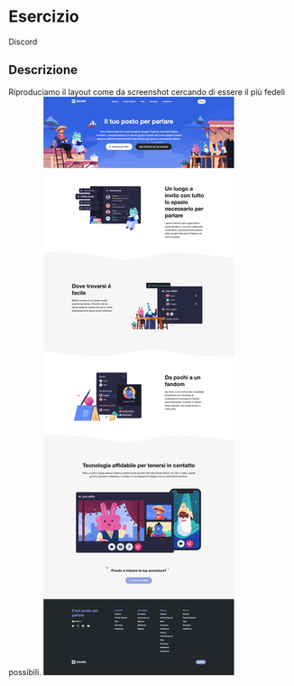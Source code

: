 # Esercizio
Discord
## Descrizione
Riproduciamo il layout come da screenshot cercando di essere il più fedeli possibili.
![Alt text](img/Screenshot_2021-04-22_Discord_HP_replica%20(2).png)

